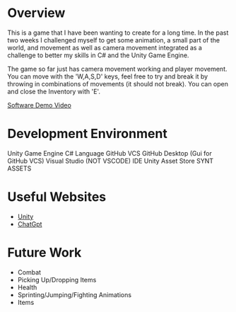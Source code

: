 # Overview

This is a game that I have been wanting to create for a long time. In the past two weeks I challenged myself to get some animation, a small part of the world, and movement as well as camera movement integrated
as a challenge to better my skills in C# and the Unity Game Engine.

The game so far just has camera movement working and player movement. You can move with the 'W,A,S,D' keys, feel free to try and break it by throwing in combinations of movements (it should not break).
You can open and close the Inventory with 'E'.

[Software Demo Video]([http://youtube.link.goes.here](https://youtu.be/GgjhVEOwsbQ))

# Development Environment

Unity Game Engine
C# Language
GitHub VCS
GitHub Desktop (Gui for GitHub VCS)
Visual Studio (NOT VSCODE) IDE
Unity Asset Store
SYNT ASSETS

# Useful Websites

* [Unity](Unity.Com)
* [ChatGpt](ChatGpt.Com)

# Future Work

* Combat
* Picking Up/Dropping Items
* Health
* Sprinting/Jumping/Fighting Animations
* Items
